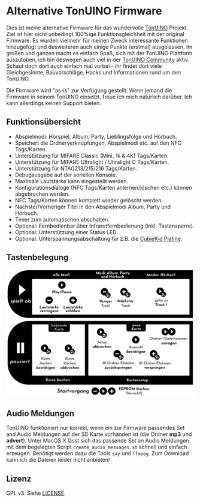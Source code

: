 Alternative TonUINO Firmware
============================

Dies ist meine alternative Firmware für das wundervolle [TonUINO](https://www.voss.earth/tonuino/) Projekt. Ziel ist hier nicht unbedingt 100%ige Funktionsgleichheit mit der original Firmware. Es wurden vielmehr für meinen Zweck interessante Funktionen hinzugefügt und desweiteren auch einige Punkte (erstmal) ausgelassen. Im großen und ganzen macht es einfach Spaß, sich mit der TonUINO Plattform auszutoben, ich bin deswegen auch viel in der [TonUINO Community](https://discourse.voss.earth/) aktiv. Schaut doch dort auch einfach mal vorbei - ihr findet dort viele Gleichgesinnte, Bauvorschläge, Hacks und Informationen rund um den TonUINO.

Die Firmware wird "as-is" zur Verfügung gestellt. Wenn jemand die Firmware in seinem TonUINO einsetzt, freue ich mich natürlich darüber. Ich kann allerdings keinen Support bieten.

## Funktionsübersicht

- Abspielmodi: Hörspiel, Album, Party, Lieblingsfolge und Hörbuch.
- Speichert die Ordnerverknüpfungen, Abspielmodi etc. auf den NFC Tags/Karten.
- Unterstützung für MIFARE Classic (Mini, 1k & 4K) Tags/Karten.
- Unterstützung für MIFARE Ultralight / Ultralight C Tags/Karten.
- Unterstützung für NTAG213/215/216 Tags/Karten.
- Debugausgabe auf der seriellen Konsole.
- Maximale Lautstärke kann eingestellt werden.
- Konfigurationsdialoge (NFC Tags/Karten anlernen/löschen etc.) können abgebrochen werden.
- NFC Tags/Karten können komplett wieder gelöscht werden.
- Nächster/Vorheriger Titel in den Abspielmodi Album, Party und Hörbuch.
- Timer zum automatischen abschalten.
- Optional: Fernbedienbar über Infrarotfernbedienung (inkl. Tastensperre).
- Optional: Unterstützung einer Status LED.
- Optional: Unterspannungsabschaltung für z.B. die [CubieKid Platine](https://www.thingiverse.com/thing:3148200).

## Tastenbelegung

![Tastenbelegung](usage_cheat_sheet_de.png)

## Audio Meldungen

TonUINO funktioniert nur korrekt, wenn ein zur Firmware passendes Set and Audio Meldungen auf der SD Karte vorhanden ist (die Ordner **mp3** und **advert**). Unter MacOS X lässt sich das passende Set an Audio Meldungen mit dem begelegten Script `create_audio_messages.sh` schnell und einfach erzeugen. Benötigt werden dazu die Tools `say` und `ffmpeg`. Zum Download kann ich die Dateien leider nicht anbieten!

## Lizenz

GPL v3. Siehe [LICENSE](../LICENSE.md).

